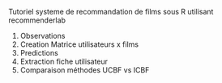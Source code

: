 Tutoriel systeme de recommandation de films sous R utilisant recommenderlab 

1. Observations
2. Creation Matrice utilisateurs x films
3. Predictions
4. Extraction fiche utilisateur
5. Comparaison méthodes UCBF vs ICBF